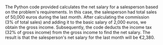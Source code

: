  The Python code provided calculates the net salary for a salesperson based on the problem's requirements. In this case, the salesperson had total sales of 50,000 euros during the last month. After calculating the commission (3% of total sales) and adding it to the basic salary of 2,000 euros, we obtain the gross income. Subsequently, the code deducts the income tax (32% of gross income) from the gross income to find the net salary. The result is that the salesperson's net salary for the last month will be €2,380.
